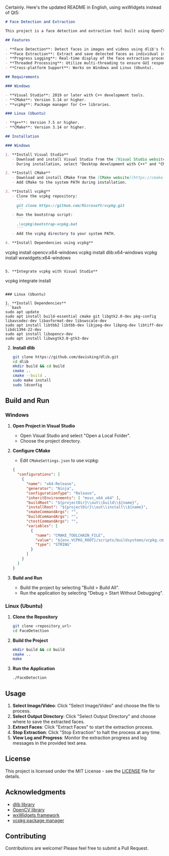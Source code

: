 Certainly. Here's the updated README in English, using wxWidgets instead of Qt5:

```markdown
# Face Detection and Extraction

This project is a face detection and extraction tool built using OpenCV, dlib, and wxWidgets. It processes both images and videos, detects faces, and saves the extracted faces to a specified directory. The application provides a user-friendly graphical interface (GUI) built with wxWidgets.

## Features

- **Face Detection**: Detect faces in images and videos using dlib's frontal face detector.
- **Face Extraction**: Extract and save detected faces as individual image files.
- **Progress Logging**: Real-time display of the face extraction process.
- **Threaded Processing**: Utilize multi-threading to ensure GUI responsiveness during face detection and extraction.
- **Cross-platform Support**: Works on Windows and Linux (Ubuntu).

## Requirements

### Windows

- **Visual Studio**: 2019 or later with C++ development tools.
- **CMake**: Version 3.14 or higher.
- **vcpkg**: Package manager for C++ libraries.

### Linux (Ubuntu)

- **g++**: Version 7.5 or higher.
- **CMake**: Version 3.14 or higher.

## Installation

### Windows

1. **Install Visual Studio**
   - Download and install Visual Studio from the [Visual Studio website](https://visualstudio.microsoft.com/).
   - During installation, select "Desktop development with C++" and "CMake tools for Windows".

2. **Install CMake**
   - Download and install CMake from the [CMake website](https://cmake.org/download/).
   - Add CMake to the system PATH during installation.

3. **Install vcpkg**
   - Clone the vcpkg repository:
     ```
     git clone https://github.com/Microsoft/vcpkg.git
     ```
   - Run the bootstrap script:
     ```
     .\vcpkg\bootstrap-vcpkg.bat
     ```
   - Add the vcpkg directory to your system PATH.

4. **Install Dependencies using vcpkg**
   ```
   vcpkg install opencv:x64-windows
   vcpkg install dlib:x64-windows
   vcpkg install wxwidgets:x64-windows
   ```

5. **Integrate vcpkg with Visual Studio**
   ```
   vcpkg integrate install
   ```

### Linux (Ubuntu)

1. **Install Dependencies**
   ```bash
   sudo apt update
   sudo apt install build-essential cmake git libgtk2.0-dev pkg-config libavcodec-dev libavformat-dev libswscale-dev
   sudo apt install libtbb2 libtbb-dev libjpeg-dev libpng-dev libtiff-dev libdc1394-22-dev
   sudo apt install libopencv-dev
   sudo apt install libwxgtk3.0-gtk3-dev
   ```

2. **Install dlib**
   ```bash
   git clone https://github.com/davisking/dlib.git
   cd dlib
   mkdir build && cd build
   cmake ..
   cmake --build .
   sudo make install
   sudo ldconfig
   ```

## Build and Run

### Windows

1. **Open Project in Visual Studio**
   - Open Visual Studio and select "Open a Local Folder".
   - Choose the project directory.

2. **Configure CMake**
   - Edit `CMakeSettings.json` to use vcpkg:
   ```json
   {
     "configurations": [
       {
         "name": "x64-Release",
         "generator": "Ninja",
         "configurationType": "Release",
         "inheritEnvironments": [ "msvc_x64_x64" ],
         "buildRoot": "${projectDir}\\out\\build\\${name}",
         "installRoot": "${projectDir}\\out\\install\\${name}",
         "cmakeCommandArgs": "",
         "buildCommandArgs": "",
         "ctestCommandArgs": "",
         "variables": [
           {
             "name": "CMAKE_TOOLCHAIN_FILE",
             "value": "${env.VCPKG_ROOT}/scripts/buildsystems/vcpkg.cmake",
             "type": "STRING"
           }
         ]
       }
     ]
   }
   ```

3. **Build and Run**
   - Build the project by selecting "Build > Build All".
   - Run the application by selecting "Debug > Start Without Debugging".

### Linux (Ubuntu)

1. **Clone the Repository**
   ```bash
   git clone <repository_url>
   cd FaceDetection
   ```

2. **Build the Project**
   ```bash
   mkdir build && cd build
   cmake ..
   make
   ```

3. **Run the Application**
   ```bash
   ./FaceDetection
   ```

## Usage

1. **Select Image/Video**: Click "Select Image/Video" and choose the file to process.
2. **Select Output Directory**: Click "Select Output Directory" and choose where to save the extracted faces.
3. **Extract Faces**: Click "Extract Faces" to start the extraction process.
4. **Stop Extraction**: Click "Stop Extraction" to halt the process at any time.
5. **View Log and Progress**: Monitor the extraction progress and log messages in the provided text area.

## License

This project is licensed under the MIT License - see the [LICENSE](LICENSE) file for details.

## Acknowledgments

- [dlib library](http://dlib.net/)
- [OpenCV library](https://opencv.org/)
- [wxWidgets framework](https://www.wxwidgets.org/)
- [vcpkg package manager](https://github.com/microsoft/vcpkg)

## Contributing

Contributions are welcome! Please feel free to submit a Pull Request.
```

